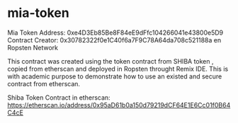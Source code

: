 # mia-token
Mia Token Address: 0xe4D3Eb85Be8F84eE9dFfc104266041e43800e5D9
Contract Creator: 0x30782322f0e1C40f6a7F9C78A64da708c521188a en Ropsten Network

This contract was created using the token contract from SHIBA token , copied from etherscan and deployed in Ropsten throught Remix IDE. This is with academic purpose to demonstrate how to use an existed and secure contract from etherscan. 

Shiba Token Contract in etherscan: https://etherscan.io/address/0x95aD61b0a150d79219dCF64E1E6Cc01f0B64C4cE
